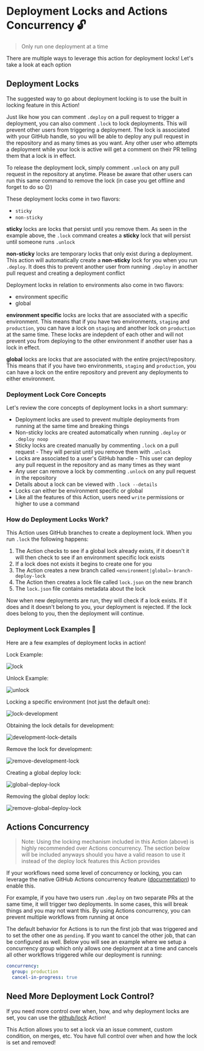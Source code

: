 # Deployment Locks and Actions Concurrency 🔓

> Only run one deployment at a time

There are multiple ways to leverage this action for deployment locks! Let's take a look at each option

## Deployment Locks

The suggested way to go about deployment locking is to use the built in locking feature in this Action!

Just like how you can comment `.deploy` on a pull request to trigger a deployment, you can also comment `.lock` to lock deployments. This will prevent other users from triggering a deployment. The lock is associated with your GitHub handle, so you will be able to deploy any pull request in the repository and as many times as you want. Any other user who attempts a deployment while your lock is active will get a comment on their PR telling them that a lock is in effect.

To release the deployment lock, simply comment `.unlock` on any pull request in the repository at anytime. Please be aware that other users can run this same command to remove the lock (in case you get offline and forget to do so 😉)

These deployment locks come in two flavors:

- `sticky`
- `non-sticky`

**sticky** locks are locks that persist until you remove them. As seen in the example above, the `.lock` command creates a **sticky** lock that will persist until someone runs `.unlock`

**non-sticky** locks are temporary locks that only exist during a deployment. This action will automatically create a **non-sticky** lock for you when you run `.deploy`. It does this to prevent another user from running `.deploy` in another pull request and creating a deployment conflict

Deployment locks in relation to environments also come in two flavors:

- environment specific
- global

**environment specific** locks are locks that are associated with a specific environment. This means that if you have two environments, `staging` and `production`, you can have a lock on `staging` and another lock on `production` at the same time. These locks are indepdent of each other and will not prevent you from deploying to the other environment if another user has a lock in effect.

**global** locks are locks that are associated with the entire project/repository. This means that if you have two environments, `staging` and `production`, you can have a lock on the entire repository and prevent any deployments to either environment.

### Deployment Lock Core Concepts

Let's review the core concepts of deployment locks in a short summary:

- Deployment locks are used to prevent multiple deployments from running at the same time and breaking things
- Non-sticky locks are created automatically when running `.deploy` or `.deploy noop`
- Sticky locks are created manually by commenting `.lock` on a pull request - They will persist until you remove them with `.unlock`
- Locks are associated to a user's GitHub handle - This user can deploy any pull request in the repository and as many times as they want
- Any user can remove a lock by commenting `.unlock` on any pull request in the repository
- Details about a lock can be viewed with `.lock --details`
- Locks can either be environment specific or global
- Like all the features of this Action, users need `write` permissions or higher to use a command

### How do Deployment Locks Work?

This Action uses GitHub branches to create a deployment lock. When you run `.lock` the following happens:

1. The Action checks to see if a global lock already exists, if it doesn't it will then check to see if an environment specific lock exists
2. If a lock does not exists it begins to create one for you
3. The Action creates a new branch called `<environment|global>-branch-deploy-lock`
4. The Action then creates a lock file called `lock.json` on the new branch
5. The `lock.json` file contains metadata about the lock

Now when new deployments are run, they will check if a lock exists. If it does and it doesn't belong to you, your deployment is rejected. If the lock does belong to you, then the deployment will continue.

### Deployment Lock Examples 📸

Here are a few examples of deployment locks in action!

Lock Example:

![lock](https://user-images.githubusercontent.com/23362539/224514302-f26c9142-6b80-4007-a7b4-1d4236f472f3.png)

Unlock Example:

![unlock](https://user-images.githubusercontent.com/23362539/224514330-c9951a9e-a571-4f16-bdd5-2f636185ad5a.png)

Locking a specific environment (not just the default one):

![lock-development](https://user-images.githubusercontent.com/23362539/224514369-51956c50-1ea5-4287-a8f5-772daf9931a1.png)

Obtaining the lock details for development:

![development-lock-details](https://user-images.githubusercontent.com/23362539/224514399-63fdbab1-6d49-4d02-8ac7-935fcb10cde5.png)

Remove the lock for development:

![remove-development-lock](https://user-images.githubusercontent.com/23362539/224514423-81d31af4-9243-42dc-8052-8c3436b28760.png)

Creating a global deploy lock:

![global-deploy-lock](https://user-images.githubusercontent.com/23362539/224514460-79dcd943-0b23-42b7-928f-a25b036a0c45.png)

Removing the global deploy lock:

![remove-global-deploy-lock](https://user-images.githubusercontent.com/23362539/224514485-e60605fd-0918-466e-9aab-7597fa32e7d9.png)

## Actions Concurrency

> Note: Using the locking mechanism included in this Action (above) is highly recommended over Actions concurrency. The section below will be included anyways should you have a valid reason to use it instead of the deploy lock features this Action provides

If your workflows need some level of concurrency or locking, you can leverage the native GitHub Actions concurrency feature ([documentation](https://docs.github.com/en/actions/using-jobs/using-concurrency)) to enable this.

For example, if you have two users run `.deploy` on two separate PRs at the same time, it will trigger two deployments. In some cases, this will break things and you may not want this. By using Actions concurrency, you can prevent multiple workflows from running at once

The default behavior for Actions is to run the first job that was triggered and to set the other one as `pending`. If you want to cancel the other job, that can be configured as well. Below you will see an example where we setup a concurrency group which only allows one deployment at a time and cancels all other workflows triggered while our deployment is running:

```yaml
concurrency: 
  group: production
  cancel-in-progress: true
```

## Need More Deployment Lock Control?

If you need more control over when, how, and why deployment locks are set, you can use the [github/lock](https://github.com/github/lock) Action!

This Action allows you to set a lock via an issue comment, custom condition, on merges, etc. You have full control over when and how the lock is set and removed!
